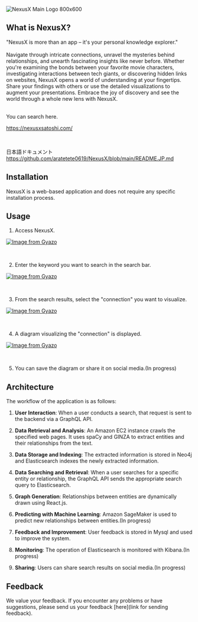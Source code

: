![NexusX Main Logo 800x600](https://github.com/aratetete0619/NexusX/assets/120061560/a770db3b-e51e-4ff6-843b-f1577fcd7ad3)


## What is NexusX?
"NexusX is more than an app – it's your personal knowledge explorer."<br>
<br>
Navigate through intricate connections, unravel the mysteries behind relationships, and unearth fascinating insights like never before. Whether you're examining the bonds between your favorite movie characters, investigating interactions between tech giants, or discovering hidden links on websites, NexusX opens a world of understanding at your fingertips. Share your findings with others or use the detailed visualizations to augment your presentations. Embrace the joy of discovery and see the world through a whole new lens with NexusX.

<br>
You can search here.

https://nexusxsatoshi.com/

<br>

日本語ドキュメント
https://github.com/aratetete0619/NexusX/blob/main/README.JP.md


## Installation

NexusX is a web-based application and does not require any specific installation process.



## Usage

1. Access NexusX.


[![Image from Gyazo](https://i.gyazo.com/b5fe523ab649ce90e08e3699e5ec4ccf.gif)](https://gyazo.com/b5fe523ab649ce90e08e3699e5ec4ccf)

<br>

2. Enter the keyword you want to search in the search bar.

[![Image from Gyazo](https://i.gyazo.com/2f2414786ebbdf2604933e9f2c890fd7.gif)](https://gyazo.com/2f2414786ebbdf2604933e9f2c890fd7)

<br>

3. From the search results, select the "connection" you want to visualize.

[![Image from Gyazo](https://i.gyazo.com/fd3bdc2245b848bb22b5dc0fc640a4f1.gif)](https://gyazo.com/fd3bdc2245b848bb22b5dc0fc640a4f1)

<br>

4. A diagram visualizing the "connection" is displayed.

[![Image from Gyazo](https://i.gyazo.com/b8e324d419bbf5f111df09b5ece5706d.gif)](https://gyazo.com/b8e324d419bbf5f111df09b5ece5706d)

<br>

5. You can save the diagram or share it on social media.(In progress)

## Architecture

The workflow of the application is as follows:

1. **User Interaction**: When a user conducts a search, that request is sent to the backend via a GraphQL API.

2. **Data Retrieval and Analysis**: An Amazon EC2 instance crawls the specified web pages. It uses spaCy and GINZA to extract entities and their relationships from the text.

3. **Data Storage and Indexing**: The extracted information is stored in Neo4j and Elasticsearch indexes the newly extracted information.

4. **Data Searching and Retrieval**: When a user searches for a specific entity or relationship, the GraphQL API sends the appropriate search query to Elasticsearch.

5. **Graph Generation**: Relationships between entities are dynamically drawn using React.js.

6. **Predicting with Machine Learning**: Amazon SageMaker is used to predict new relationships between entities.(In progress)

7. **Feedback and Improvement**: User feedback is stored in Mysql and used to improve the system.

8. **Monitoring**: The operation of Elasticsearch is monitored with Kibana.(In progress)

9. **Sharing**: Users can share search results on social media.(In progress)

## Feedback

We value your feedback. If you encounter any problems or have suggestions, please send us your feedback [here](link for sending feedback).





